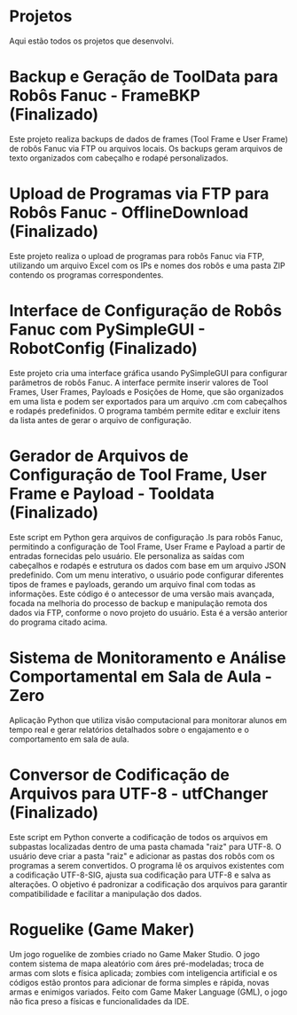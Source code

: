 # Projetos
Aqui estão todos os projetos que desenvolvi.

# Backup e Geração de ToolData para Robôs Fanuc - FrameBKP (Finalizado)
Este projeto realiza backups de dados de frames (Tool Frame e User Frame) de robôs Fanuc via FTP ou arquivos locais. Os backups geram arquivos de texto organizados com cabeçalho e rodapé personalizados.

# Upload de Programas via FTP para Robôs Fanuc - OfflineDownload (Finalizado)
Este projeto realiza o upload de programas para robôs Fanuc via FTP, utilizando um arquivo Excel com os IPs e nomes dos robôs e uma pasta ZIP contendo os programas correspondentes.

# Interface de Configuração de Robôs Fanuc com PySimpleGUI - RobotConfig (Finalizado)
Este projeto cria uma interface gráfica usando PySimpleGUI para configurar parâmetros de robôs Fanuc. A interface permite inserir valores de Tool Frames, User Frames, Payloads e Posições de Home, que são organizados em uma lista e podem ser exportados para um arquivo .cm com cabeçalhos e rodapés predefinidos. O programa também permite editar e excluir itens da lista antes de gerar o arquivo de configuração.

# Gerador de Arquivos de Configuração de Tool Frame, User Frame e Payload - Tooldata (Finalizado)
Este script em Python gera arquivos de configuração .ls para robôs Fanuc, permitindo a configuração de Tool Frame, User Frame e Payload a partir de entradas fornecidas pelo usuário. Ele personaliza as saídas com cabeçalhos e rodapés e estrutura os dados com base em um arquivo JSON predefinido. Com um menu interativo, o usuário pode configurar diferentes tipos de frames e payloads, gerando um arquivo final com todas as informações. Este código é o antecessor de uma versão mais avançada, focada na melhoria do processo de backup e manipulação remota dos dados via FTP, conforme o novo projeto do usuário. Esta é a versão anterior do programa citado acima.

# Sistema de Monitoramento e Análise Comportamental em Sala de Aula - Zero
Aplicação Python que utiliza visão computacional para monitorar alunos em tempo real e gerar relatórios detalhados sobre o engajamento e o comportamento em sala de aula.

# Conversor de Codificação de Arquivos para UTF-8 - utfChanger (Finalizado)
Este script em Python converte a codificação de todos os arquivos em subpastas localizadas dentro de uma pasta chamada "raiz" para UTF-8. O usuário deve criar a pasta "raiz" e adicionar as pastas dos robôs com os programas a serem convertidos. O programa lê os arquivos existentes com a codificação UTF-8-SIG, ajusta sua codificação para UTF-8 e salva as alterações. O objetivo é padronizar a codificação dos arquivos para garantir compatibilidade e facilitar a manipulação dos dados.

# Roguelike (Game Maker)
Um jogo roguelike de zombies criado no Game Maker Studio. O jogo contem sistema de mapa aleatório com áres pré-modeladas; troca de armas com slots e física aplicada; zombies com inteligencia artificial e os códigos estão prontos para adicionar de forma simples e rápida, novas armas e enimigos variados. Feito com Game Maker Language (GML), o jogo não fica preso a físicas e funcionalidades da IDE.

